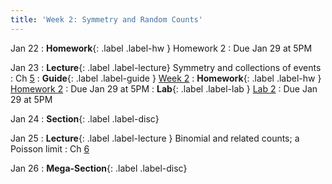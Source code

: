 ```yaml
---
title: 'Week 2: Symmetry and Random Counts'
---
```


Jan 22
: **Homework**{: .label .label-hw } Homework 2
    : Due Jan 29 at 5PM

Jan 23
: **Lecture**{: .label .label-lecture} Symmetry and collections of events
    : Ch [5](http://prob140.org/textbook/content/Chapter_05/00_Collections_of_Events.html)
: **Guide**{: .label .label-guide } [Week 2](/assets/guides/spring24/week02.pdf)
: **Homework**{: .label .label-hw } [Homework 2](http://prob140.datahub.berkeley.edu/hub/user-redirect/git-pull?repo=https://github.com/prob140/materials-sp24&branch=main&subPath=hw/Homework_02.ipynb)
    : Due Jan 29 at 5PM
: **Lab**{: .label .label-lab } [Lab 2](http://prob140.datahub.berkeley.edu/hub/user-redirect/git-pull?repo=https://github.com/prob140/materials-sp24&branch=main&subPath=lab/Lab_02.ipynb)
    : Due Jan 29 at 5PM
    
Jan 24
: **Section**{: .label .label-disc}

Jan 25
: **Lecture**{: .label .label-lecture } Binomial and related counts; a Poisson limit
    : Ch [6](http://prob140.org/textbook/content/Chapter_06/00_Random_Counts.html)

Jan 26
: **Mega-Section**{: .label .label-disc}
